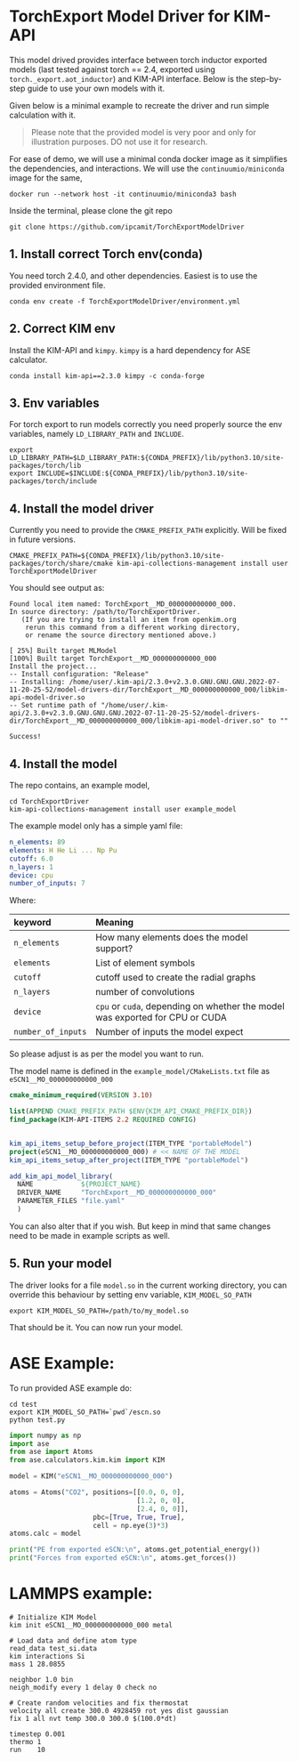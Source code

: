 TorchExport Model Driver for KIM-API
====================================

This model drived provides interface between torch inductor exported models (last tested against torch == 2.4, exported 
using `torch._export.aot_inductor`) and KIM-API interface. Below is the step-by-step guide
to use your own models with it.

Given below is a minimal example to recreate the driver and run simple calculation with it.

> Please note that the provided model is very poor and only for illustration purposes. DO not use it for research.

For ease of demo, we will use a minimal conda docker image as it simplifies the dependencies, and interactions.
We will use the `continuumio/miniconda` image for the same,

```shell
docker run --network host -it continuumio/miniconda3 bash
```

Inside the terminal, please clone the git repo

```shell
git clone https://github.com/ipcamit/TorchExportModelDriver
```

## 1. Install correct Torch env(conda)
You need torch 2.4.0, and other dependencies. Easiest is to use the provided environment
file.


```shell
conda env create -f TorchExportModelDriver/environment.yml
```

## 2. Correct KIM env

Install the KIM-API and `kimpy`. `kimpy` is a hard dependency for ASE calculator.

```
conda install kim-api==2.3.0 kimpy -c conda-forge

```


## 3. Env variables
For torch export to run models correctly you need properly source the env variables, namely
`LD_LIBRARY_PATH` and `INCLUDE`.
```shell
export LD_LIBRARY_PATH=$LD_LIBRARY_PATH:${CONDA_PREFIX}/lib/python3.10/site-packages/torch/lib
export INCLUDE=$INCLUDE:${CONDA_PREFIX}/lib/python3.10/site-packages/torch/include
```

## 4. Install the model driver
Currently you need to provide the `CMAKE_PREFIX_PATH` explicitly. Will be fixed in future versions.

```shell
CMAKE_PREFIX_PATH=${CONDA_PREFIX}/lib/python3.10/site-packages/torch/share/cmake kim-api-collections-management install user TorchExportModelDriver
```

You should see output as:
```shell
Found local item named: TorchExport__MD_000000000000_000.
In source directory: /path/to/TorchExportDriver.
   (If you are trying to install an item from openkim.org
    rerun this command from a different working directory,
    or rename the source directory mentioned above.)

[ 25%] Built target MLModel
[100%] Built target TorchExport__MD_000000000000_000
Install the project...
-- Install configuration: "Release"
-- Installing: /home/user/.kim-api/2.3.0+v2.3.0.GNU.GNU.GNU.2022-07-11-20-25-52/model-drivers-dir/TorchExport__MD_000000000000_000/libkim-api-model-driver.so
-- Set runtime path of "/home/user/.kim-api/2.3.0+v2.3.0.GNU.GNU.GNU.2022-07-11-20-25-52/model-drivers-dir/TorchExport__MD_000000000000_000/libkim-api-model-driver.so" to ""

Success!
```

## 4. Install the model
The repo contains, an example model,
```shell
cd TorchExportDriver
kim-api-collections-management install user example_model
```

The example model only has a simple yaml file:
```yaml
n_elements: 89
elements: H He Li ... Np Pu
cutoff: 6.0
n_layers: 1
device: cpu
number_of_inputs: 7
```

Where:

|keyword| Meaning|
|:------|:-------|
|`n_elements` | How many elements does the model support? |
|`elements` | List of element symbols |
|`cutoff` | cutoff used to create the radial graphs |
|`n_layers` | number of convolutions |
|`device` | `cpu` or `cuda`, depending on whether the model was exported for CPU or CUDA |
|`number_of_inputs` | Number of inputs the model expect |

So please adjust is as per the model you want to run.

The model name is defined in the `example_model/CMakeLists.txt` file as `eSCN1__MO_000000000000_000`

```cmake
cmake_minimum_required(VERSION 3.10)

list(APPEND CMAKE_PREFIX_PATH $ENV{KIM_API_CMAKE_PREFIX_DIR})
find_package(KIM-API-ITEMS 2.2 REQUIRED CONFIG)


kim_api_items_setup_before_project(ITEM_TYPE "portableModel")
project(eSCN1__MO_000000000000_000) # << NAME OF THE MODEL
kim_api_items_setup_after_project(ITEM_TYPE "portableModel")

add_kim_api_model_library(
  NAME            ${PROJECT_NAME}
  DRIVER_NAME     "TorchExport__MD_000000000000_000"
  PARAMETER_FILES "file.yaml"
  )

```

You can also alter that if you wish. But keep in mind that same changes need to be made in example scripts as well.

## 5. Run your model

The driver looks for a file `model.so` in the current working directory, you can override this behaviour by setting env
variable, `KIM_MODEL_SO_PATH`
```shell
export KIM_MODEL_SO_PATH=/path/to/my_model.so
```

That should be it. You can now run your model.

# ASE Example:

To run provided ASE example do:

```shell
cd test
export KIM_MODEL_SO_PATH=`pwd`/escn.so
python test.py
```

```python
import numpy as np
import ase
from ase import Atoms
from ase.calculators.kim.kim import KIM

model = KIM("eSCN1__MO_000000000000_000")

atoms = Atoms("CO2", positions=[[0.0, 0, 0], 
                                [1.2, 0, 0], 
                                [2.4, 0, 0]], 
                     pbc=[True, True, True], 
                     cell = np.eye(3)*3)
atoms.calc = model

print("PE from exported eSCN:\n", atoms.get_potential_energy())
print("Forces from exported eSCN:\n", atoms.get_forces())

```

# LAMMPS example:

```shell
# Initialize KIM Model
kim init eSCN1__MO_000000000000_000 metal

# Load data and define atom type
read_data test_si.data
kim interactions Si
mass 1 28.0855

neighbor 1.0 bin
neigh_modify every 1 delay 0 check no

# Create random velocities and fix thermostat
velocity all create 300.0 4928459 rot yes dist gaussian
fix 1 all nvt temp 300.0 300.0 $(100.0*dt)

timestep 0.001
thermo 1
run    10

```

